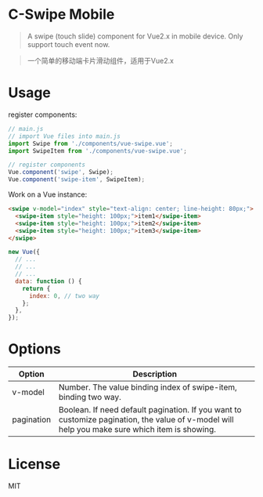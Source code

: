 # C-Swipe Mobile

> A swipe (touch slide) component for Vue2.x in mobile device.
> Only support touch event now.

> 一个简单的移动端卡片滑动组件，适用于Vue2.x


# Usage

register components:

```js
// main.js
// import Vue files into main.js
import Swipe from './components/vue-swipe.vue';
import SwipeItem from './components/vue-swipe.vue';

// register components
Vue.component('swipe', Swipe);
Vue.component('swipe-item', SwipeItem);

```

Work on a Vue instance:

```html
<swipe v-model="index" style="text-align: center; line-height: 80px;">
  <swipe-item style="height: 100px;">item1</swipe-item>
  <swipe-item style="height: 100px;">item2</swipe-item>
  <swipe-item style="height: 100px;">item3</swipe-item>
</swipe>
```

```js
new Vue({
  // ...
  // ...
  // ...
  data: function () {
    return {
      index: 0, // two way
    };
  },
});
```


# Options

| Option |  Description |
| ------ |    -------   |
| v-model| Number. The value binding index of swipe-item, binding two way. |
| pagination | Boolean. If need default pagination. If you want to customize pagination, the value of v-model will help you make sure which item is showing. |

# License

MIT
